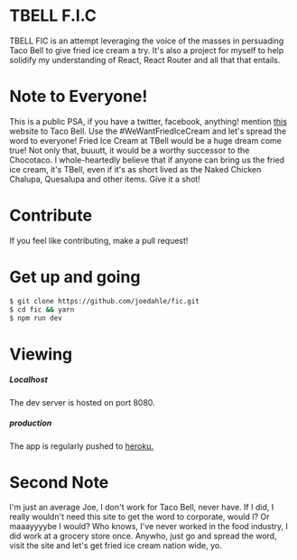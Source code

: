 # TBELL F.I.C

TBELL FIC is an attempt leveraging the voice of the masses in persuading Taco Bell to give fried ice cream a try. It's also a project for myself to help solidify my understanding of React, React Router and all that that entails.

# Note to Everyone!
This is a public PSA, if you have a twitter, facebook, anything! mention [this](tbellfic.herokuapp.com) website to Taco Bell. Use the #WeWantFriedIceCream and let's spread the word to everyone! Fried Ice Cream at TBell would be a huge dream come true! Not only that, buuutt, it would be a worthy successor to the Chocotaco. I whole-heartedly believe that if anyone can bring us the fried ice cream, it's TBell, even if it's as short lived as the Naked Chicken Chalupa, Quesalupa and other items. Give it a shot!

# Contribute

If you feel like contributing, make a pull request!

# Get up and going

```sh
$ git clone https://github.com/joedahle/fic.git
$ cd fic && yarn
$ npm run dev
```

# Viewing

##### Localhost

The dev server is hosted on port 8080.

##### production

The app is regularly pushed to [heroku.](https://tbellfic.herokuapp.com)

# Second Note
I'm just an average Joe, I don't work for Taco Bell, never have. If I did, I really wouldn't need this site to get the word to corporate, would I? Or maaayyyybe I would? Who knows, I've never worked in the food industry, I did work at a grocery store once. Anywho, just go and spread the word, visit the site and let's get fried ice cream nation wide, yo.
